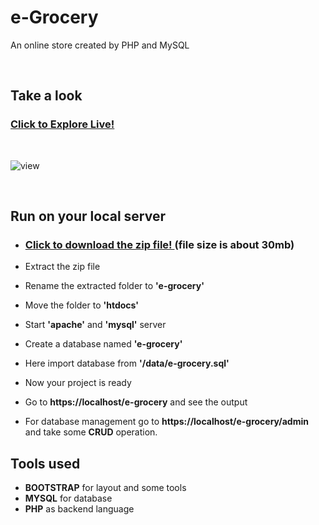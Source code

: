 # e-Grocery

<p>An online store created by PHP and MySQL</p>

</br>

## Take a look

### **[Click to Explore Live! ](https://egrocery-com.000webhostapp.com/)**

</br>

![view](images/screenshot.png)

</br>

## Run on your local server

- ### [Click to download the zip file! ](https://github.com/saiful-70/e-grocery/archive/refs/heads/main.zip)(file size is about 30mb)

- Extract the zip file
- Rename the extracted folder to **'e-grocery'**
- Move the folder to **'htdocs'**
- Start **'apache'** and **'mysql'** server
- Create a database named **'e-grocery'**
- Here import database from **'/data/e-grocery.sql'**
- Now your project is ready
- Go to **https://localhost/e-grocery** and see the output
- For database management go to **https://localhost/e-grocery/admin** and take some **CRUD** operation.

## Tools used

- **BOOTSTRAP** for layout and some tools
- **MYSQL** for database
- **PHP** as backend language
